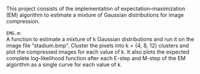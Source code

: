This project consists of the implementation of expectation–maximization (EM) algorithm to estimate a mixture of Gaussian distributions for image compression.
  
```EMG.m```:   
A function to estimate a mixture of k Gaussian distributions and run it on the image file “stadium.bmp”. 
Cluster the pixels into k = {4, 8, 12} clusters and plot the compressed images for each value of k. 
It also plots the expected complete log-likelihood function after each E-step and M-step of the EM algorithm as a single curve for each value of k.
